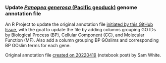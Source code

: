 ### Update [_Panopea generosa_ (Pacific geoduck)](http://en.wikipedia.org/wiki/Geoduck) genome annotation file

An R Project to update the original annotation file [initiated by this GitHub Issue](https://github.com/RobertsLab/resources/issues/1602), with the goal to update the file by adding columns grouping GO IDs by Biological Process (BP), Cellular Component (CC), and Molecular Function (MF). Also add a column grouping BP GOslims and corresponding BP GOslim terms for each gene.

Original annotation file [created on 20220419](https://robertslab.github.io/sams-notebook/2022/04/19/Data-Wrangling-Create-Primary-P.generosa-Genome-Annotation-File.html) (notebook post) by Sam White.

